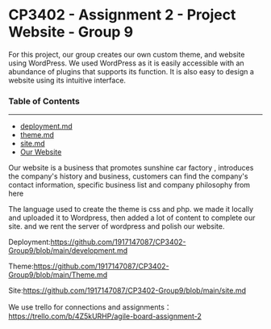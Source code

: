 # CP3402 - Assignment 2 - Project Website - Group 9

For this project, our group creates our own custom theme, and website using WordPress. We used WordPress as it is easily accessible with an abundance of plugins that supports its function. It is also easy to design a website using its intuitive interface.

### Table of Contents
---

- [deployment.md](https://github.com/cp3402-students/cp3402-2021-env-cp3402-2021-sp53-group9/blob/main/development.md)
- [theme.md](https://github.com/cp3402-students/cp3402-2021-env-cp3402-2021-sp53-group9/blob/main/site.md)
- [site.md](https://github.com/cp3402-students/cp3402-2021-env-cp3402-2021-sp53-group9/blob/main/Theme.md)
- [Our Website](https://cp3402group9.com/)

Our website is a business that promotes sunshine car factory , introduces the company's history and business, customers can find the company's contact information, specific business list and company philosophy from here

The language used to create the theme is css and php. we made it locally and uploaded it to Wordpress, then added a lot of content to complete our site. and we rent the server of wordpress and polish our website. 


Deployment:https://github.com/1917147087/CP3402-Group9/blob/main/development.md

Theme:https://github.com/1917147087/CP3402-Group9/blob/main/Theme.md

Site:https://github.com/1917147087/CP3402-Group9/blob/main/site.md

We use trello for connections and assignments：https://trello.com/b/4Z5kURHP/agile-board-assignment-2
